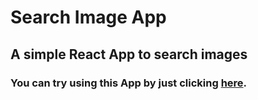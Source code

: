 # Search Image App

## A simple React App to search images

### You can try using this App by just clicking [here](https://search-your-image.netlify.com/).